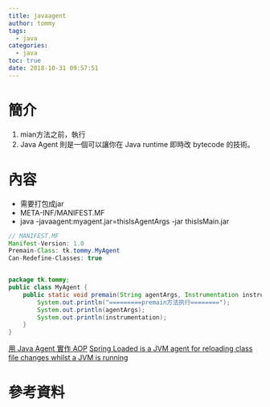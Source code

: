 ```yaml
---
title: javaagent
author: tommy
tags:
  - java
categories:
  - java
toc: true
date: 2018-10-31 09:57:51
---
```


# 簡介
1. mian方法之前，執行
2. Java Agent 則是一個可以讓你在 Java runtime 即時改 bytecode 的技術。
<!--more-->
# 內容


- 需要打包成jar
- META-INF/MANIFEST.MF
- java -javaagent:myagent.jar=thisIsAgentArgs -jar thisIsMain.jar


```java
// MANIFEST.MF
Manifest-Version: 1.0
Premain-Class: tk.tommy.MyAgent
Can-Redefine-Classes: true


package tk.tommy;
public class MyAgent {
    public static void premain(String agentArgs, Instrumentation instrumentation) {
        System.out.println("=========premain方法执行========");
        System.out.println(agentArgs);
        System.out.println(instrumentation);
    }
}


```


[用 Java Agent 實作 AOP](https://medium.com/@genchilu/%E7%94%A8-java-agent-%E5%AF%A6%E4%BD%9C-aop-ccf7506e397b)
[Spring Loaded is a JVM agent for reloading class file changes whilst a JVM is running](https://github.com/spring-projects/spring-loaded)


# 參考資料


